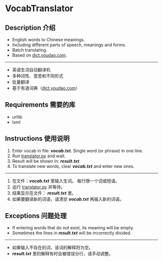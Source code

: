 # VocabTranslator

## Description 介绍

* English words to Chinese meanings.
* Including different parts of speech, meanings and forms.
* Batch translating.
* Based on <a href="http://dict.youdao.com/">dict.youdao.com</a>.
---
* 英语生词自动翻译机
* 多种词性、意思和不同形式
* 批量翻译
* 基于有道词典（<a href="http://dict.youdao.com/">dict.youdao.com</a>）

## Requirements 需要的库

* urllib
* lxml

## Instructions 使用说明

1. Enter vocab in file: __*vocab.txt*__. Single word (or phrase) in one line.
2. Run <a href="translator.py">translator.py</a> and wait.
3. Result will be shown in: __*result.txt*__.
4. To translate new words, clear __*vocab.txt*__ and enter new ones.
---
1. 在文件：__*vocab.txt*__ 里输入生词。 每行限一个词或短语。
2. 运行 <a href="translator.py">translator.py</a> 并等待。
3. 结果显示在文件： __*result.txt*__ 里。
4. 如果要翻译新的词语，请清空 __*vocab.txt*__ 再输入新的词语。

## Exceptions 问题处理

* If entering words that do not exist, its meaning will be empty.
* Sometimes the lines in __*result.txt*__ will be incorrectly divided.
---
* 如果输入不存在的词，该词的解释将为空。
* __*result.txt*__ 里的解释有时会被错误分行，请手动调整。
